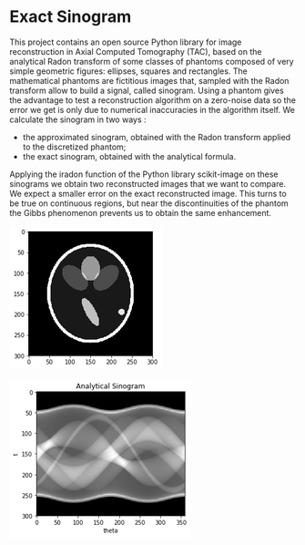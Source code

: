 # Exact Sinogram

This project contains an open source Python library for image reconstruction in Axial Computed Tomography (TAC), based on the analytical Radon transform of some classes of phantoms composed of very simple geometric figures: ellipses, squares and rectangles. 
The mathematical phantoms are fictitious images that, sampled with the Radon transform allow to build a signal, called sinogram. Using a phantom gives the advantage to test a reconstruction algorithm on a zero-noise data so the error we get is only due to numerical inaccuracies in the algorithm itself. We calculate the sinogram in two ways : 
- the approximated sinogram, obtained with the Radon transform applied to the discretized phantom; 
- the exact sinogram, obtained with the analytical formula.

Applying the iradon function of the Python library scikit-image on these sinograms we obtain two reconstructed images that we want to compare.
We expect a smaller error on the exact reconstructed image. This turns to be true on continuous regions, but near the discontinuities of the phantom the Gibbs phenomenon prevents us to obtain the same enhancement.

![alt-text](images/phantom_ellipse.png)

![alt-text](images/analytical_sinogram_ellipse.png)